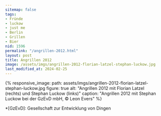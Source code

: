 ```yaml
---
sitemap: false
tags:
- Fründe
- luckow
- just me
- Berlin
- Grillen
- Bier
nid: 1596
permalink: "/angrillen-2012.html"
layout: post
title: Angrillen 2012
image: /assets/imgs/angrillen-2012-florian-latzel-stephan-luckow.jpg
last_modified_at: 2024-02-25
---
```

{% responsive_image: 
path: assets/imgs/angrillen-2012-florian-latzel-stephan-luckow.jpg figure: true
alt: "Angrillen 2012 mit Florian Latzel (rechts) und Stephan Luckow (links)"
caption: "Angrillen 2012 mit Stephan Luckow bei der GzEvD mbH, &copy; Leon Evers" %}

*[GzEvD]: Gesellschaft zur Entwicklung von Dingen
